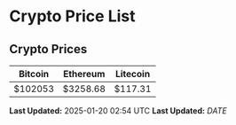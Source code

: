 # Crypto Price List

## Crypto Prices
| Bitcoin | Ethereum | Litecoin |
| ------- | -------- | -------- |
| $102053 | $3258.68 | $117.31 |
**Last Updated:** 2025-01-20 02:54 UTC
**Last Updated:** $DATE$
